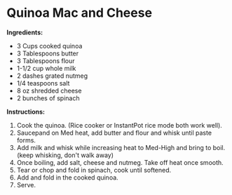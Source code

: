 # Quinoa Mac and Cheese

**Ingredients:**
* 3 Cups cooked quinoa
* 3 Tablespoons butter
* 3 Tablespoons flour
* 1-1/2 cup whole milk
* 2 dashes grated nutmeg
* 1/4 teaspoons salt
* 8 oz shredded cheese
* 2 bunches of spinach

**Instructions:**
1. Cook the quinoa. (Rice cooker or InstantPot rice mode both work well).
2. Saucepand on Med heat, add butter and flour and whisk until paste forms.
3. Add milk and whisk while increasing heat to Med-High and bring to boil. (keep whisking, don't walk away)
4. Once boiling, add salt, cheese and nutmeg. Take off heat once smooth.
5. Tear or chop and fold in spinach, cook until softened.
6. Add and fold in the cooked quinoa.
7. Serve.
